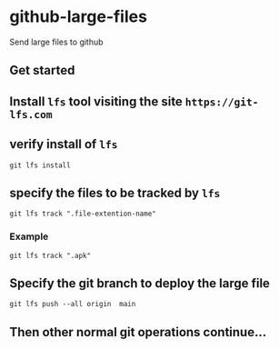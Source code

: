 # github-large-files

Send large files to github

## Get started

## Install `lfs` tool visiting the site `https://git-lfs.com`

## verify install of `lfs`

```.bs
git lfs install

```

## specify the files to be tracked by `lfs`

```.bs
git lfs track ".file-extention-name"

```

### Example

```.bs
git lfs track ".apk"

```

## Specify the git branch to deploy the large file

```.bs
git lfs push --all origin  main

```

## Then other normal git operations continue...
